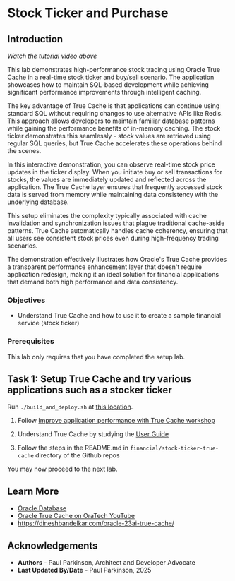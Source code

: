 # Stock Ticker and Purchase

## Introduction


[](youtube:qHVYXagpAC0?start=895)

*Watch the tutorial video above*

This lab demonstrates high-performance stock trading using Oracle True Cache in a real-time stock ticker and buy/sell scenario. The application showcases how to maintain SQL-based development while achieving significant performance improvements through intelligent caching.

The key advantage of True Cache is that applications can continue using standard SQL without requiring changes to use alternative APIs like Redis. This approach allows developers to maintain familiar database patterns while gaining the performance benefits of in-memory caching. The stock ticker demonstrates this seamlessly - stock values are retrieved using regular SQL queries, but True Cache accelerates these operations behind the scenes.

In this interactive demonstration, you can observe real-time stock price updates in the ticker display. When you initiate buy or sell transactions for stocks, the values are immediately updated and reflected across the application. The True Cache layer ensures that frequently accessed stock data is served from memory while maintaining data consistency with the underlying database.

This setup eliminates the complexity typically associated with cache invalidation and synchronization issues that plague traditional cache-aside patterns. True Cache automatically handles cache coherency, ensuring that all users see consistent stock prices even during high-frequency trading scenarios.

The demonstration effectively illustrates how Oracle's True Cache provides a transparent performance enhancement layer that doesn't require application redesign, making it an ideal solution for financial applications that demand both high performance and data consistency.

### Objectives

-  Understand True Cache and how to use it to create a sample financial service (stock ticker)

### Prerequisites

This lab only requires that you have completed the setup lab.

## Task 1: Setup True Cache and try various applications such as a stocker ticker

Run `./build_and_deploy.sh` at [this location](https://github.com/paulparkinson/oracle-ai-for-sustainable-dev/tree/main/financial/graph-circular-payments).

1. Follow [Improve application performance with True Cache workshop](https://apexapps.oracle.com/pls/apex/r/dbpm/livelabs/view-workshop?wid=3933)

2. Understand True Cache by studying the [User Guide](https://docs.oracle.com/en/database/oracle/oracle-database/23/odbtc/overview-true-cache-configuration.html)

3. Follow the steps in the README.md in `financial/stock-ticker-true-cache` directory of the Github repos


You may now proceed to the next lab.

## Learn More

* [Oracle Database](https://bit.ly/mswsdatabase)
* [Oracle True Cache on OraTech YouTube](https://www.youtube.com/watch?v=qHVYXagpAC0)
* https://dineshbandelkar.com/oracle-23ai-true-cache/

## Acknowledgements
* **Authors** - Paul Parkinson, Architect and Developer Advocate
* **Last Updated By/Date** - Paul Parkinson, 2025
